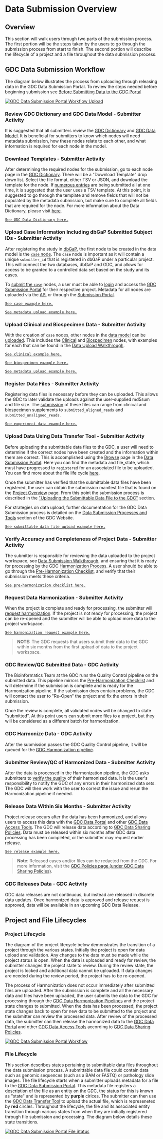 # Data Submission Overview

## Overview
This section will walk users through two parts of the submission process. The first portion will be the steps taken by the users to go through the submission process from start to finish. The second portion will describe the lifecycle of a project and a file throughout the data submission process.

## GDC Data Submission Workflow

The diagram below illustrates the process from uploading through releasing data in the GDC Data Submission Portal. To review the steps needed before beginning submission see [Before Submitting Data to the GDC Portal](https://docs.gdc.cancer.gov/Data_Submission_Portal/Users_Guide/Checklist/)

[![GDC Data Submission Portal Workflow Upload](images/GDC_Data_Submission_Workflow-updated_20190301.jpg)](images/GDC_Data_Submission_Workflow-updated_20190301.jpg "Click to see the full image.")

### Review GDC Dictionary and GDC Data Model - Submitter Activity

It is suggested that all submitters review the [GDC Dictionary](https://docs.gdc.cancer.gov/Data_Dictionary/viewer/) and [GDC Data Model](https://gdc.cancer.gov/developers/gdc-data-model/gdc-data-model-components). It is beneficial for submitters to know which nodes will need metadata submission, how these nodes relate to each other, and what information is required for each node in the model.

### Download Templates - Submitter Activity

After determining the required nodes for the submission, go to each node page in the [GDC Dictionary](https://docs.gdc.cancer.gov/Data_Dictionary/viewer/). There will be a "Download Template" drop down list. Select the file format, either TSV or JSON, and download the template for the node. If [numerous entries](Data_Submission_Walkthrough.md#submitting-numerous-cases) are being submitted all at one time, it is suggested that the user uses a TSV template. At this point, it is suggested to go through the template and remove fields that will not be populated by the metadata submission, but make sure to complete all fields that are required for the node. For more information about the Data Dictionary, please visit [here](../../../Data_Dictionary/).

[`See GDC Data Dictionary here.`](https://docs.gdc.cancer.gov/Data_Dictionary/viewer/)

### Upload Case Information Including dbGaP Submitted Subject IDs - Submitter Activity

After registering the study in [dbGaP](https://gdc.cancer.gov/submit-data/obtaining-access-submit-data), the first node to be created in the data model is the [`case` node](Data_Submission_Walkthrough.md#case-submission). The `case` node is important as it will contain a unique `submitter_id` that is registered in dbGaP under a particular project. This will connect the two databases, dbGaP and GDC, and allows for access to be granted to a controlled data set based on the study and its cases.

To [submit the `case`](Data_Submission_Walkthrough.md#uploading-the-case-submission-file) nodes, a user must be able to [login](Data_Submission_Process.md#authentication) and access the [GDC Submission Portal](https://portal.gdc.cancer.gov/submission/) for their respective project. Metadata for all nodes are uploaded via the [API](https://docs.gdc.cancer.gov/API/Users_Guide/Submission/#creating-and-updating-entities) or through the [Submission Portal](Data_Submission_Walkthrough.md#upload-using-the-gdc-data-submission-portal).

[`See case example here.`](Data_Submission_Walkthrough.md#case-submission)

[`See metadata upload example here.`](Data_Submission_Walkthrough.md#upload-using-the-gdc-data-submission-portal)

### Upload Clinical and Biospecimen Data - Submitter Activity

With the creation of `case` nodes, other nodes in the [data model](https://gdc.cancer.gov/developers/gdc-data-model/gdc-data-model-components) can be [uploaded](Data_Submission_Walkthrough.md#upload-using-the-gdc-data-submission-portal). This includes the [Clinical](Data_Submission_Walkthrough.md#clinical-data-submission) and [Biospecimen](Data_Submission_Walkthrough.md#biospecimen-submission) nodes, with examples for each that can be found in the [Data Upload Walkthrough](Data_Submission_Walkthrough.md).

[`See clinical example here.`](Data_Submission_Walkthrough.md#clinical-data-submission)

[`See biospecimen example here.`](Data_Submission_Walkthrough.md#biospecimen-submission)

[`See metadata upload example here.`](Data_Submission_Walkthrough.md#upload-using-the-gdc-data-submission-portal)

### Register Data Files - Submitter Activity

Registering data files is necessary before they can be uploaded. This allows the GDC to later validate the uploads against the user-supplied md5sum and file size. The [submission](Data_Submission_Walkthrough.md#experiment-data-submission) of these files can range from clinical and biospecimen supplements to `submitted_aligned_reads` and `submitted_unaligned_reads`.

[`See experiment data example here.`](Data_Submission_Walkthrough.md#experiment-data-submission)

### Upload Data Using Data Transfer Tool - Submitter Activity

Before uploading the submittable data files to the GDC, a user will need to determine if the correct nodes have been created and the information within them are correct. This is accomplished using the [Browse](Data_Submission_Process.md#browse) page in the [Data Submission Portal](https://portal.gdc.cancer.gov/submission). Here you can find the metadata and file_state, which must have progressed to `registered` for an associated file to be uploaded.  You can find more about the file life cycle [here](#file-lifecycle).

Once the submitter has verified that the submittable data files have been registered, the user can obtain the submission manifest file that is found on the [Project Overview](Data_Submission_Process.md#project-overview) page. From this point the submission process is described in the ["Uploading the Submittable Data File to the GDC"](Data_Submission_Walkthrough.md#uploading-the-submittable-data-file-to-the-gdc) section.

For strategies on data upload, further documentation for the GDC Data Submission process is detailed on the [Data Submission Processes and Tools](https://gdc.cancer.gov/submit-data/data-submission-processes-and-tools) section of the GDC Website.

[`See submittable data file upload example here.`](Data_Submission_Walkthrough.md#uploading-the-submittable-data-file-to-the-gdc)

### Verify Accuracy and Completeness of Project Data - Submitter Activity

The submitter is responsible for reviewing the data uploaded to the project workspace, see [Data Submission Walkthrough](Data_Submission_Walkthrough.md), and ensuring that it is ready for processing by the GDC [Harmonization Process](https://gdc.cancer.gov/submit-data/gdc-data-harmonization). A user should be able to go through the [Pre-Harmonization Checklist](Data_Submission_Process.md#pre-harmonization-checklist), and verify that their submission meets these criteria.

[`See pre-harmonization checklist here.`](Data_Submission_Process.md#pre-harmonization-checklist)

### Request Data Harmonization - Submitter Activity

When the project is complete and ready for processing, the submitter will [request harmonization](Data_Submission_Process.md#submit-your-workspace-data-to-the-gdc). If the project is not ready for processing, the project can be re-opened and the submitter will be able to upload more data to the project workspace.

[`See harmonization request example here.`](Data_Submission_Process.md#submit-your-workspace-data-to-the-gdc)

> __NOTE:__ The GDC requests that users submit their data to the GDC within six months from the first upload of data to the project workspace.

### GDC Review/QC Submitted Data - GDC Activity

The Bioinformatics Team at the GDC runs the Quality Control pipeline on the submitted data. This pipeline mirrors the [Pre-Harmonization Checklist](Data_Submission_Process.md#pre-harmonization-checklist) and will determine if the submission is complete and is ready for the Harmonization pipeline. If the submission does contain problems, the GDC will contact the user to "Re-Open" the project and fix the errors in their submission.

Once the review is complete, all validated nodes will be changed to state "submitted".  At this point users can submit more files to a project, but they will be considered as a different batch for harmonization.

### GDC Harmonize Data - GDC Activity

After the submission passes the GDC Quality Control pipeline, it will be queued for the [GDC Harmonization pipeline](https://gdc.cancer.gov/about-data/gdc-data-harmonization).

### Submitter Review/QC of Harmonized Data - Submitter Activity

After the data is processed in the Harmonization pipeline, the GDC asks submitters to [verify the quality](https://portal.gdc.cancer.gov/submission/login?next=%2Fsubmission%2F) of their harmonized data.  It is the user's responsibility to notify the GDC of any errors in their harmonized data sets. The GDC will then work with the user to correct the issue and rerun the Harmonization pipeline if needed.

### Release Data Within Six Months - Submitter Activity

Project release occurs after the data has been harmonized, and allows users to access this data with the [GDC Data Portal](https://portal.gdc.cancer.gov/) and other [GDC Data Access Tools](https://gdc.cancer.gov/access-data/data-access-processes-and-tools). The GDC will release data according to [GDC Data Sharing Policies](https://gdc.cancer.gov/submit-data/data-submission-policies). Data must be released within six months after GDC data processing has been completed, or the submitter may request earlier release.

[`See release example here.`](Data_Submission_Process.md#release)

>__Note__: Released cases and/or files can be redacted from the GDC. For more information, visit the [GDC Policies page (under GDC Data Sharing Policies)](https://gdc.cancer.gov/submit-data/data-submission-policies).

### GDC Releases Data - GDC Activity

GDC data releases are not continuous, but instead are released in discrete data updates. Once harmonized data is approved and release request is approved, data will be available in an upcoming GDC Data Release.

## Project and File Lifecycles

### Project Lifecycle
The diagram of the project lifecycle below demonstrates the transition of a project through the various states. Initially the project is open for data upload and validation. Any changes to the data must be made while the project status is open. When the data is uploaded and ready for review, the submitter changes the project state to review. During the review state, the project is locked and additional data cannot be uploaded. If data changes are needed during the review period, the project has to be re-opened.

The process of Harmonization does not occur immediately after submitted files are uploaded. After the submission is complete and all the necessary data and files have been uploaded, the user submits the data to the GDC for processing through the [GDC Data Harmonization Pipelines](https://gdc.cancer.gov/submit-data/gdc-data-harmonization) and the project state changes to submitted. When the data has been processed, the project state changes back to open for new data to be submitted to the project and the submitter can review the processed data. After review of the processed data, the submitter can then release the harmonized data to the [GDC Data Portal](https://portal.gdc.cancer.gov/) and other [GDC Data Access Tools](https://gdc.cancer.gov/access-data/data-access-processes-and-tools) according to [GDC Data Sharing Policies](https://gdc.cancer.gov/submit-data/data-submission-policies).  

[![GDC Data Submission Portal Workflow](images/Submission.png)](images/Submission.png "Click to see the full image.")

### File Lifecycle

This section describes states pertaining to submittable data files throughout the data submission process. A submittable data file could contain data such as genomic sequences (such as a BAM or FASTQ) or pathology slide images. The file lifecycle starts when a submitter uploads metadata for a file to the [GDC Data Submission Portal](https://portal.gdc.cancer.gov/submission/). This metadata file registers a description of the file as an entity on the GDC, the status for this is known as "state" and is represented by __purple__ cirlces. The submitter can then use the [GDC Data Transfer Tool](https://gdc.cancer.gov/access-data/gdc-data-transfer-tool) to upload the actual file, which is represeneted by __red__ circles. Throughout the lifecycle, the file and its associated entity transition through various states from when they are initially registered through file submission and processing. The diagram below details these state transitions.   

[![GDC Data Submission Portal File Status](images/gdc-submission-portal-file-state-vs-state.png)](images/gdc-submission-portal-file-state-vs-state.png "Click to see the full image.")
